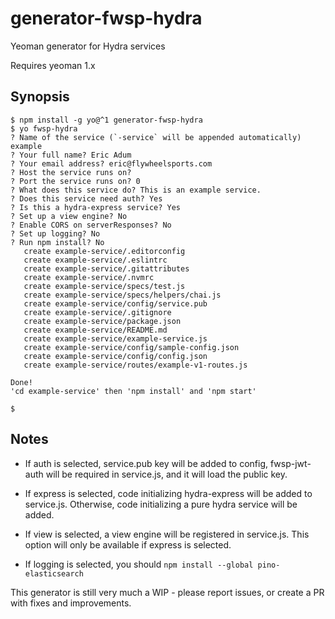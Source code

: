 # generator-fwsp-hydra

Yeoman generator for Hydra services

Requires yeoman 1.x

## Synopsis
```
$ npm install -g yo@^1 generator-fwsp-hydra
$ yo fwsp-hydra
? Name of the service (`-service` will be appended automatically) example
? Your full name? Eric Adum
? Your email address? eric@flywheelsports.com
? Host the service runs on?
? Port the service runs on? 0
? What does this service do? This is an example service.
? Does this service need auth? Yes
? Is this a hydra-express service? Yes
? Set up a view engine? No
? Enable CORS on serverResponses? No
? Set up logging? No
? Run npm install? No
   create example-service/.editorconfig
   create example-service/.eslintrc
   create example-service/.gitattributes
   create example-service/.nvmrc
   create example-service/specs/test.js
   create example-service/specs/helpers/chai.js
   create example-service/config/service.pub
   create example-service/.gitignore
   create example-service/package.json
   create example-service/README.md
   create example-service/example-service.js
   create example-service/config/sample-config.json
   create example-service/config/config.json
   create example-service/routes/example-v1-routes.js

Done!
'cd example-service' then 'npm install' and 'npm start'

$
```

## Notes

- If auth is selected, service.pub key will be added to config, fwsp-jwt-auth will be required in service.js, and it will load the public key.

- If express is selected, code initializing hydra-express will be added to service.js. Otherwise, code initializing a pure hydra service will be added.

- If view is selected, a view engine will be registered in service.js. This option will only be available if express is selected.

- If logging is selected, you should `npm install --global pino-elasticsearch`

This generator is still very much a WIP - please report issues, or create a PR with fixes and improvements.
